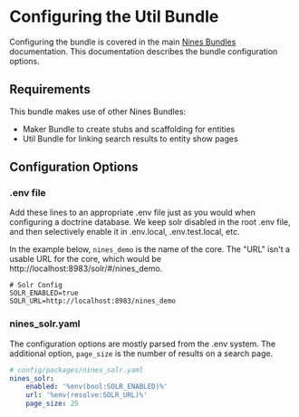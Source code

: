 Configuring the Util Bundle
===========================

Configuring the bundle is covered in the main [Nines Bundles](../../README.md) 
documentation. This documentation describes the bundle configuration options.

Requirements
------------

This bundle makes use of other Nines Bundles:
* Maker Bundle to create stubs and scaffolding for entities
* Util Bundle for linking search results to entity show pages

Configuration Options
--------------------

### .env file 

Add these lines to an appropriate .env file just as you would when configuring a
doctrine database. We keep solr disabled in the root .env file, and then 
selectively enable it in .env.local, .env.test.local, etc.

In the example below, `nines_demo` is the name of the core. The "URL" isn't
a usable URL for the core, which would be http://localhost:8983/solr/#/nines_demo.

```shell
# Solr Config
SOLR_ENABLED=true
SOLR_URL=http://localhost:8983/nines_demo
```

### nines_solr.yaml

The configuration options are mostly parsed from the .env system. The additional
option, `page_size` is the number of results on a search page. 

```yaml
# config/packages/nines_solr.yaml
nines_solr:
    enabled: '%env(bool:SOLR_ENABLED)%'
    url: '%env(resolve:SOLR_URL)%'
    page_size: 25
```
